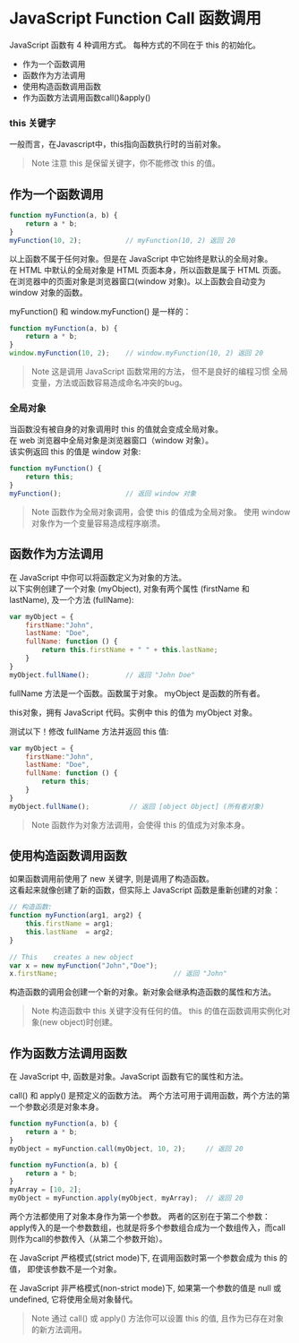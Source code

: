 # JavaScript Function Call 函数调用
JavaScript 函数有 4 种调用方式。
每种方式的不同在于 this 的初始化。
- 作为一个函数调用
- 函数作为方法调用
- 使用构造函数调用函数
- 作为函数方法调用函数call()&apply()
  
### this 关键字
一般而言，在Javascript中，this指向函数执行时的当前对象。

> Note	注意 this 是保留关键字，你不能修改 this 的值。



## 作为一个函数调用
```JavaScript
function myFunction(a, b) {
    return a * b;
}
myFunction(10, 2);           // myFunction(10, 2) 返回 20

```

以上函数不属于任何对象。但是在 JavaScript 中它始终是默认的全局对象。   
在 HTML 中默认的全局对象是 HTML 页面本身，所以函数是属于 HTML 页面。   
在浏览器中的页面对象是浏览器窗口(window 对象)。以上函数会自动变为 window 对象的函数。   

myFunction() 和 window.myFunction() 是一样的：

```JavaScript
function myFunction(a, b) {
    return a * b;
}
window.myFunction(10, 2);    // window.myFunction(10, 2) 返回 20

```
> Note	这是调用 JavaScript 函数常用的方法， 但不是良好的编程习惯
> 全局变量，方法或函数容易造成命名冲突的bug。
### 全局对象
当函数没有被自身的对象调用时 this 的值就会变成全局对象。   
在 web 浏览器中全局对象是浏览器窗口（window 对象）。   
该实例返回 this 的值是 window 对象:

```JavaScript
function myFunction() {
    return this;
}
myFunction();                // 返回 window 对象

```
> Note	函数作为全局对象调用，会使 this 的值成为全局对象。
使用 window 对象作为一个变量容易造成程序崩溃。
## 函数作为方法调用
在 JavaScript 中你可以将函数定义为对象的方法。   
以下实例创建了一个对象 (myObject), 对象有两个属性 (firstName 和 lastName), 及一个方法 (fullName):

```JavaScript
var myObject = {
    firstName:"John",
    lastName: "Doe",
    fullName: function () {
        return this.firstName + " " + this.lastName;
    }
}
myObject.fullName();         // 返回 "John Doe"

```
fullName 方法是一个函数。函数属于对象。 myObject 是函数的所有者。

this对象，拥有 JavaScript 代码。实例中 this 的值为 myObject 对象。

测试以下！修改 fullName 方法并返回 this 值:

```JavaScript
var myObject = {
    firstName:"John",
    lastName: "Doe",
    fullName: function () {
        return this;
    }
}
myObject.fullName();          // 返回 [object Object] (所有者对象)

```
> Note	函数作为对象方法调用，会使得 this 的值成为对象本身。

## 使用构造函数调用函数
如果函数调用前使用了 new 关键字, 则是调用了构造函数。   
这看起来就像创建了新的函数，但实际上 JavaScript 函数是重新创建的对象：

```JavaScript
// 构造函数:
function myFunction(arg1, arg2) {
    this.firstName = arg1;
    this.lastName  = arg2;
}
 
// This    creates a new object
var x = new myFunction("John","Doe");
x.firstName;                             // 返回 "John"

```
构造函数的调用会创建一个新的对象。新对象会继承构造函数的属性和方法。

> Note	构造函数中 this 关键字没有任何的值。
this 的值在函数调用实例化对象(new object)时创建。

## 作为函数方法调用函数
在 JavaScript 中, 函数是对象。JavaScript 函数有它的属性和方法。

call() 和 apply() 是预定义的函数方法。 两个方法可用于调用函数，两个方法的第一个参数必须是对象本身。

```JavaScript
function myFunction(a, b) {
    return a * b;
}
myObject = myFunction.call(myObject, 10, 2);     // 返回 20

```

```JavaScript
function myFunction(a, b) {
    return a * b;
}
myArray = [10, 2];
myObject = myFunction.apply(myObject, myArray);  // 返回 20

```
两个方法都使用了对象本身作为第一个参数。 两者的区别在于第二个参数： apply传入的是一个参数数组，也就是将多个参数组合成为一个数组传入，而call则作为call的参数传入（从第二个参数开始）。

在 JavaScript 严格模式(strict mode)下, 在调用函数时第一个参数会成为 this 的值， 即使该参数不是一个对象。

在 JavaScript 非严格模式(non-strict mode)下, 如果第一个参数的值是 null 或 undefined, 它将使用全局对象替代。

> Note	通过 call() 或 apply() 方法你可以设置 this 的值, 且作为已存在对象的新方法调用。
